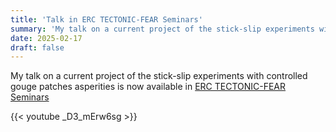 ```yaml
---
title: 'Talk in ERC TECTONIC-FEAR Seminars'
summary: 'My talk on a current project of the stick-slip experiments with controlled gouge patch asperities is now available on Youtube.'
date: 2025-02-17
draft: false
---
```


My talk on a current project of the stick-slip experiments with controlled gouge patches asperities is now available in
<a href="https://www.youtube.com/@tectonic_erc_marone/featured" target="_blank" rel="noopener">ERC TECTONIC-FEAR Seminars</a>


{{< youtube _D3_mErw6sg >}}